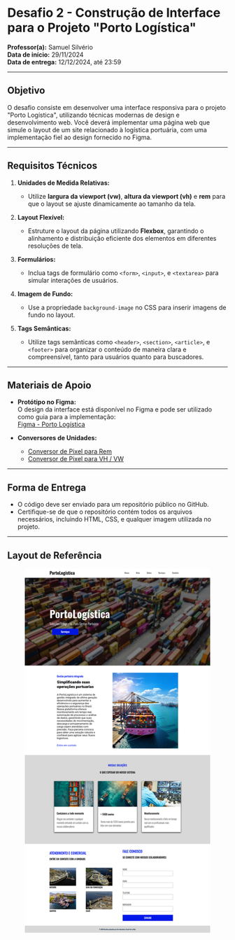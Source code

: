# Desafio 2 - Construção de Interface para o Projeto "Porto Logística"  
**Professor(a):** Samuel Silvério  
**Data de início:** 29/11/2024  
**Data de entrega:** 12/12/2024, até 23:59  

---

## Objetivo  
O desafio consiste em desenvolver uma interface responsiva para o projeto "Porto Logística", utilizando técnicas modernas de design e desenvolvimento web. Você deverá implementar uma página web que simule o layout de um site relacionado à logística portuária, com uma implementação fiel ao design fornecido no Figma.  

---

## Requisitos Técnicos  

1. **Unidades de Medida Relativas:**  
   - Utilize **largura da viewport (vw)**, **altura da viewport (vh)** e **rem** para que o layout se ajuste dinamicamente ao tamanho da tela.  

2. **Layout Flexível:**  
   - Estruture o layout da página utilizando **Flexbox**, garantindo o alinhamento e distribuição eficiente dos elementos em diferentes resoluções de tela.  

3. **Formulários:**  
   - Inclua tags de formulário como `<form>`, `<input>`, e `<textarea>` para simular interações de usuários.  

4. **Imagem de Fundo:**  
   - Use a propriedade `background-image` no CSS para inserir imagens de fundo no layout.  

5. **Tags Semânticas:**  
   - Utilize tags semânticas como `<header>`, `<section>`, `<article>`, e `<footer>` para organizar o conteúdo de maneira clara e compreensível, tanto para usuários quanto para buscadores.  

---

## Materiais de Apoio  

- **Protótipo no Figma:**  
  O design da interface está disponível no Figma e pode ser utilizado como guia para a implementação:  
  [Figma - Porto Logística](https://www.figma.com/design/HiQqNZdfEVGoBaxq1xZ4IK/PortoLogistica?node-id=0-1&node-type=canvas&t=smBCynahXdGvphX6-0)  

- **Conversores de Unidades:**  
  - [Conversor de Pixel para Rem](https://nekocalc.com/px-to-rem-converter?authuser=0)  
  - [Conversor de Pixel para VH / VW](https://khaledkzy.github.io/pixel-vh-vw-converter/?authuser=0)  

---

## Forma de Entrega  

- O código deve ser enviado para um repositório público no GitHub.  
- Certifique-se de que o repositório contém todos os arquivos necessários, incluindo HTML, CSS, e qualquer imagem utilizada no projeto.  

---

## Layout de Referência  

<figure>  
    <img src="./imagens/layout.png" alt="Layout do site Porto Logística">  
</figure> 